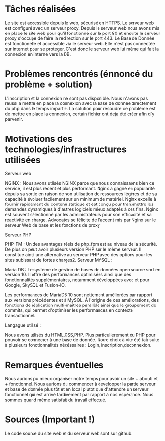 # Tâches réalisées
Le site est accessible depuis le web, sécurisé en HTTPS.
Le serveur web est configuré avec un serveur proxy.
Depuis le serveur web nous avons mis en place le site web pour qu'il fonctionne sur le port 80 et ensuite le serveur proxy s'occupe de faire la redirection sur le port 443.
Le Base de Donnée est fonctionelle et accessible via le serveur web. Elle n'est pas connectée sur internet pour se proteger. C'est donc le serveur web lui même qui fait la connexion en interne vers la DB.
# Problèmes rencontrés (énnoncé du problème + solution)
L'inscription et la connexion ne sont pas disponible. Nous n'avons pas réussi à mettre en place la connexion avec la base de donnée directement du php dans le temps impartie. La solution pour résoudre ce problème est de mettre en place la connexion, certain fichier ont deja été créer afin d'y parvenir.  
# Motivations des technologies/infrastructures utilisées
Serveur web :

NGINX : Nous avons utlisés NGINX parce que nous connaissaons bien ce service, il est plus récent et plus performant. Nginx a gagné en popularité depuis sa sortie en raison de son utilisation de ressources légères et de sa capacité à évoluer facilement sur un minimum de matériel. Nginx excelle à fournir rapidement du contenu statique et est conçu pour transmettre les demandes dynamiques à d'autres logiciels mieux adaptés à ces fins.
Nginx est souvent sélectionné par les administrateurs pour son efficacité et sa réactivité en charge. Advocates se félicite de l'accent mis par Nginx sur le serveur Web de base et les fonctions de proxy

Serveur PHP :

PHP-FM : Un des avantages réels de php_fpm est au niveau de la sécurité. De plus on peut avoir plusieurs version PHP sur le même serveur. Il constitue ainsi une alternative au serveur PHP avec des options pour les sites subissant de fortes charges2.
Serveur MYSQL :

Maria DB :
Le système de gestion de bases de données open source sort en version 10. Il offre des performances optimisées ainsi que des fonctionnalités supplémentaires, notamment développées avec et pour Google, SkySQL et Fusion-IO.

Les performances de MariaDB 10 sont nettement améliorées par rapport aux versions précédentes et à MySQL. À l'origine de ces améliorations, des fonctions de réplication multi-maîtres parallèle ainsi que le groupement de commits, qui permet d'optimiser les performances en contexte transactionnel.

Langague utilisé :

Nous avons utlisés du HTML,CSS,PHP. Plus particulierement du PHP pour pouvoir se connecter à une base de donnée. Notre choix à vite été fait suite à plusieurs fonctionnalités nécéssaires : Login, inscription,deconnexion.
# Remarques éventuelles
Nous aurions pu mieux organiser notre temps pour avoir un site + abouti et + fonctionnel.
Nous aurions du commencer à developper la partie serveur et base de donnée plus tôt et en local plutot que d'attendre un serveur fonctionnel qui est arrivé tardivement par rapport à nos espérance.
Nous sommes quand même satisfait du travail effectué.
# Sources (Important !)
Le code source du site web et du serveur web sont sur github.
